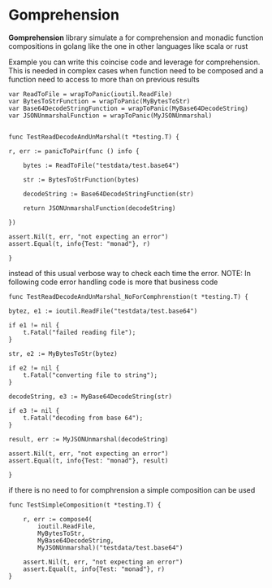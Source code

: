 # Gomprehension

**Gomprehension** library simulate a for comprehension and monadic function compositions in golang like the one in other languages like scala or rust

Example you can write this coincise code  and leverage for comprehension.
This is needed in complex cases when function need to be composed and a function need to access to more than on previous results
```golang
var ReadToFile = wrapToPanic(ioutil.ReadFile)
var BytesToStrFunction = wrapToPanic(MyBytesToStr)
var Base64DecodeStringFunction = wrapToPanic(MyBase64DecodeString)
var JSONUnmarshalFunction = wrapToPanic(MyJSONUnmarshal)


func TestReadDecodeAndUnMarshal(t *testing.T) {

r, err := panicToPair(func () info {

    bytes := ReadToFile("testdata/test.base64")

    str := BytesToStrFunction(bytes)

    decodeString := Base64DecodeStringFunction(str)

    return JSONUnmarshalFunction(decodeString)

})

assert.Nil(t, err, "not expecting an error")
assert.Equal(t, info{Test: "monad"}, r)

}
```

instead of this usual verbose way to check each time the error.
NOTE:  In following code error handling code is more that business code

```golang
func TestReadDecodeAndUnMarshal_NoForComphrenstion(t *testing.T) {

bytez, e1 := ioutil.ReadFile("testdata/test.base64")

if e1 != nil {
    t.Fatal("failed reading file");
}

str, e2 := MyBytesToStr(bytez)

if e2 != nil {
    t.Fatal("converting file to string");
}

decodeString, e3 := MyBase64DecodeString(str)

if e3 != nil {
    t.Fatal("decoding from base 64");
}

result, err := MyJSONUnmarshal(decodeString)

assert.Nil(t, err, "not expecting an error")
assert.Equal(t, info{Test: "monad"}, result)

}
```

if there is no need to for comphrension a simple composition can be used 

```golang
func TestSimpleComposition(t *testing.T) {

	r, err := compose4(
		ioutil.ReadFile,
		MyBytesToStr,
		MyBase64DecodeString,
		MyJSONUnmarshal)("testdata/test.base64")

	assert.Nil(t, err, "not expecting an error")
	assert.Equal(t, info{Test: "monad"}, r)
}
```


